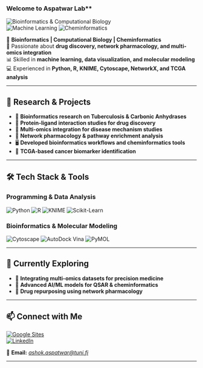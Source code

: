 ### Welcome to Aspatwar Lab** 

![Bioinformatics & Computational Biology](https://img.shields.io/badge/Bioinformatics-%237732a8.svg?style=for-the-badge&logo=python&logoColor=white)  
![Machine Learning](https://img.shields.io/badge/Machine%20Learning-%231DB954.svg?style=for-the-badge&logo=scikitlearn&logoColor=white)
![Cheminformatics](https://img.shields.io/badge/Cheminformatics-%23E34F26.svg?style=for-the-badge&logo=flask&logoColor=white)

🔬 **Bioinformatics | Computational Biology | Cheminformatics**  
🎯 Passionate about **drug discovery, network pharmacology, and multi-omics integration**  
📊 Skilled in **machine learning, data visualization, and molecular modeling**  
💻 Experienced in **Python, R, KNIME, Cytoscape, NetworkX, and TCGA analysis**  

---

## 🧪 Research & Projects
- 🦠 **Bioinformatics research on Tuberculosis & Carbonic Anhydrases**
- 💊 **Protein-ligand interaction studies for drug discovery**
- 🧬 **Multi-omics integration for disease mechanism studies**
- 🔗 **Network pharmacology & pathway enrichment analysis**
- 🖥 **Developed bioinformatics workflows and cheminformatics tools**
- 🏥 **TCGA-based cancer biomarker identification**

---

## 🛠 Tech Stack & Tools
### Programming & Data Analysis
![Python](https://img.shields.io/badge/Python-%2314354C.svg?style=flat&logo=python&logoColor=white) 
![R](https://img.shields.io/badge/R-%23276DC3.svg?style=flat&logo=r&logoColor=white) 
![KNIME](https://img.shields.io/badge/KNIME-%23FFCC00.svg?style=flat&logo=data:image/svg+xml;base64,...) 
![Scikit-Learn](https://img.shields.io/badge/Scikit%20Learn-%23F7931E.svg?style=flat&logo=scikit-learn&logoColor=white)

### Bioinformatics & Molecular Modeling
![Cytoscape](https://img.shields.io/badge/Cytoscape-%23008080.svg?style=flat&logo=cytoscape&logoColor=white)
![AutoDock Vina](https://img.shields.io/badge/AutoDock%20Vina-%23008080.svg?style=flat&logo=autodesk&logoColor=white)
![PyMOL](https://img.shields.io/badge/PyMOL-%2368D391.svg?style=flat&logo=biomolecules&logoColor=white)

---

## 🌱 Currently Exploring
- 🏥 **Integrating multi-omics datasets for precision medicine**
- 🤖 **Advanced AI/ML models for QSAR & cheminformatics**
- 🧪 **Drug repurposing using network pharmacology**

---

## 📫 Connect with Me
[![Google Sites](https://img.shields.io/badge/Google%20Sites-Visit-blue?style=for-the-badge&logo=google&logoColor=white)](https://sites.google.com/view/ashresearch/home)  
[![LinkedIn](https://img.shields.io/badge/LinkedIn-Connect-blue?style=for-the-badge&logo=linkedin)](https://www.linkedin.com/in/ashok-aspatwar-ph-d-993948224)  


📩 **Email:** *ashok.aspatwar@tuni.fi*  

---

